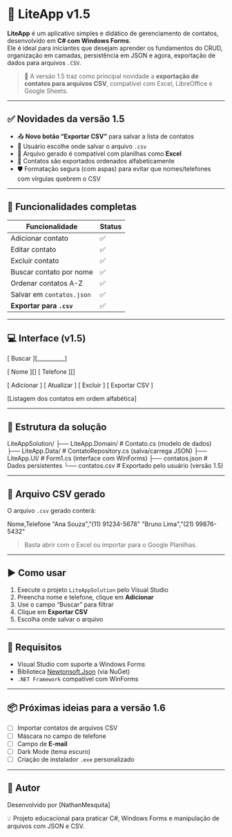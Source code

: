 # 📇 LiteApp v1.5

**LiteApp** é um aplicativo simples e didático de gerenciamento de contatos, desenvolvido em **C# com Windows Forms**.  
Ele é ideal para iniciantes que desejam aprender os fundamentos do CRUD, organização em camadas, persistência em JSON e agora, exportação de dados para arquivos `.CSV`.

> 🚀 A versão 1.5 traz como principal novidade a **exportação de contatos para arquivos CSV**, compatível com Excel, LibreOffice e Google Sheets.

---

## ✅ Novidades da versão 1.5

- 📤 **Novo botão “Exportar CSV”** para salvar a lista de contatos
- 📂 Usuário escolhe onde salvar o arquivo `.csv`
- 🧾 Arquivo gerado é compatível com planilhas como **Excel**
- 🔡 Contatos são exportados ordenados alfabeticamente
- 🛡️ Formatação segura (com aspas) para evitar que nomes/telefones com vírgulas quebrem o CSV

---

## 🧩 Funcionalidades completas

| Funcionalidade              | Status |
|-----------------------------|--------|
| Adicionar contato           | ✅     |
| Editar contato              | ✅     |
| Excluir contato             | ✅     |
| Buscar contato por nome     | ✅     |
| Ordenar contatos A-Z        | ✅     |
| Salvar em `contatos.json`   | ✅     |
| **Exportar para `.csv`**    | ✅     |

---

## 💻 Interface (v1.5)

[ Buscar ][__________]

[ Nome ][]
[ Telefone ][]

[ Adicionar ] [ Atualizar ] [ Excluir ] [ Exportar CSV ]

[Listagem dos contatos em ordem alfabética]

---

## 📁 Estrutura da solução

LiteAppSolution/
├── LiteApp.Domain/ # Contato.cs (modelo de dados)
├── LiteApp.Data/ # ContatoRepository.cs (salva/carrega JSON)
├── LiteApp.UI/ # Form1.cs (interface com WinForms)
├── contatos.json # Dados persistentes
└── contatos.csv # Exportado pelo usuário (versão 1.5)

---

## 💾 Arquivo CSV gerado

O arquivo `.csv` gerado conterá:

Nome,Telefone
"Ana Souza","(11) 91234-5678"
"Bruno Lima","(21) 99876-5432"

> Basta abrir com o Excel ou importar para o Google Planilhas.

---

## ▶️ Como usar

1. Execute o projeto `LiteAppSolution` pelo Visual Studio
2. Preencha nome e telefone, clique em **Adicionar**
3. Use o campo “Buscar” para filtrar
4. Clique em **Exportar CSV**
5. Escolha onde salvar o arquivo

---

## 🧠 Requisitos

- Visual Studio com suporte a Windows Forms
- Biblioteca [Newtonsoft.Json](https://www.nuget.org/packages/Newtonsoft.Json) (via NuGet)
- `.NET Framework` compatível com WinForms

---

## 📦 Próximas ideias para a versão 1.6

- [ ] Importar contatos de arquivos CSV
- [ ] Máscara no campo de telefone
- [ ] Campo de **E-mail**
- [ ] Dark Mode (tema escuro)
- [ ] Criação de instalador `.exe` personalizado

---

## 👤 Autor

Desenvolvido por [NathanMesquita]  
 
💡 Projeto educacional para praticar C#, Windows Forms e manipulação de arquivos com JSON e CSV.
